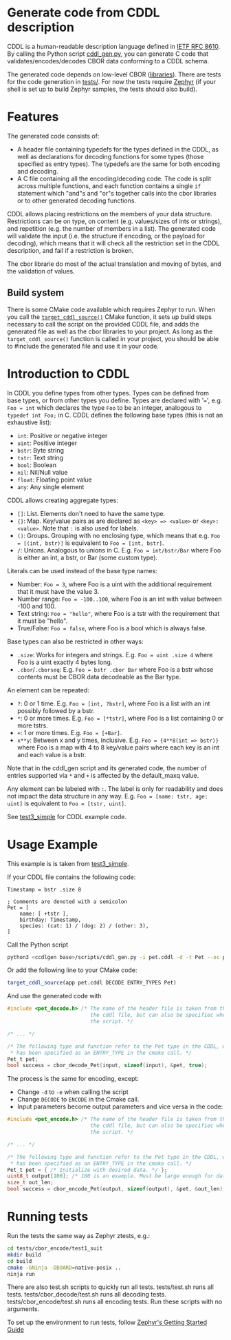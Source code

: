 Generate code from CDDL description
===================================

CDDL is a human-readable description language defined in [IETF RFC 8610](https://datatracker.ietf.org/doc/rfc8610/).
By calling the Python script [cddl_gen.py](scripts/cddl_gen.py), you can generate C code that validates/encodes/decodes CBOR data conforming to a CDDL schema.

The generated code depends on low-level CBOR ([libraries](include/src)).
There are tests for the code generation in [tests/](tests/).
For now the tests require [Zephyr](https://github.com/zephyrproject-rtos/zephyr) (if your shell is set up to build Zephyr samples, the tests should also build).

Features
========

The generated code consists of:
 - A header file containing typedefs for the types defined in the CDDL, as well as declarations for decoding functions for some types (those specified as entry types). The typedefs are the same for both encoding and decoding.
 - A C file containing all the encoding/decoding code.
   The code is split across multiple functions, and each function contains a single `if` statement which "and"s and "or"s together calls into the cbor libraries or to other generated decoding functions.

CDDL allows placing restrictions on the members of your data structure.
Restrictions can be on type, on content (e.g. values/sizes of ints or strings), and repetition (e.g. the number of members in a list).
The generated code will validate the input (i.e. the structure if encoding, or the payload for decoding), which means that it will check all the restriction set in the CDDL description, and fail if a restriction is broken.

The cbor librarie do most of the actual translation and moving of bytes, and the validation of values.

Build system
------------

There is some CMake code available which requires Zephyr to run.
When you call the [`target_cddl_source()`](cmake/extensions.cmake) CMake function, it sets up build steps necessary to call the script on the provided CDDL file, and adds the generated file as well as the cbor libraries to your project.
As long as the `target_cddl_source()` function is called in your project, you should be able to #include the generated file and use it in your code.

Introduction to CDDL
====================

In CDDL you define types from other types.
Types can be defined from base types, or from other types you define.
Types are declared with '`=`', e.g. `Foo = int` which declares the type `Foo` to be an integer, analogous to `typedef int Foo;` in C.
CDDL defines the following base types (this is not an exhaustive list):

 - `int`: Positive or negative integer
 - `uint`: Positive integer
 - `bstr`: Byte string
 - `tstr`: Text string
 - `bool`: Boolean
 - `nil`: Nil/Null value
 - `float`: Floating point value
 - `any`: Any single element

CDDL allows creating aggregate types:

 - `[]`: List. Elements don't need to have the same type.
 - `{}`: Map. Key/value pairs as are declared as `<key> => <value>` or `<key>: <value>`. Note that `:` is also used for labels.
 - `()`: Groups. Grouping with no enclosing type, which means that e.g. `Foo = [(int, bstr)]` is equivalent to `Foo = [int, bstr]`.
 - `/`: Unions. Analogous to unions in C. E.g. `Foo = int/bstr/Bar` where Foo is either an int, a bstr, or Bar (some custom type).

Literals can be used instead of the base type names:

 - Number: `Foo = 3`, where Foo is a uint with the additional requirement that it must have the value 3.
 - Number range: `Foo = -100..100`, where Foo is an int with value between -100 and 100.
 - Text string: `Foo = "hello"`, where Foo is a tstr with the requirement that it must be "hello".
 - True/False: `Foo = false`, where Foo is a bool which is always false.

Base types can also be restricted in other ways:

 - `.size`: Works for integers and strings. E.g. `Foo = uint .size 4` where Foo is a uint exactly 4 bytes long.
 - `.cbor`/`.cborseq`: E.g. `Foo = bstr .cbor Bar` where Foo is a bstr whose contents must be CBOR data decodeable as the Bar type.

An element can be repeated:

 - `?`: 0 or 1 time. E.g. `Foo = [int, ?bstr]`, where Foo is a list with an int possibly followed by a bstr.
 - `*`: 0 or more times. E.g. `Foo = [*tstr]`, where Foo is a list containing 0 or more tstrs.
 - `+`: 1 or more times. E.g. `Foo = [+Bar]`.
 - `x**y`: Between x and y times, inclusive. E.g. `Foo = {4**8(int => bstr)}` where Foo is a map with 4 to 8 key/value pairs where each key is an int and each value is a bstr.

Note that in the cddl_gen script and its generated code, the number of entries supported via `*` and `+` is affected by the default_maxq value.

Any element can be labeled with `:`.
The label is only for readability and does not impact the data structure in any way.
E.g. `Foo = [name: tstr, age: uint]` is equivalent to `Foo = [tstr, uint]`.

See [test3_simple](tests/cbor_decode/test3_simple/) for CDDL example code.

Usage Example
=============

This example is is taken from [test3_simple](tests/cbor_decode/test3_simple/).

If your CDDL file contains the following code:

```cddl
Timestamp = bstr .size 8

; Comments are denoted with a semicolon
Pet = [
    name: [ +tstr ],
    birthday: Timestamp,
    species: (cat: 1) / (dog: 2) / (other: 3),
]
```
Call the Python script

```sh
python3 <ccdlgen base>/scripts/cddl_gen.py -i pet.cddl -d -t Pet --oc pet_decode.c --oh pet_decode.h
```

Or add the following line to your CMake code:

```cmake
target_cddl_source(app pet.cddl DECODE ENTRY_TYPES Pet)
```

And use the generated code with

```c
#include <pet_decode.h> /* The name of the header file is taken from the name of
                           the cddl file, but can also be specifiec when calling
                           the script. */

/* ... */

/* The following type and function refer to the Pet type in the CDDL, which
 * has been specified as an ENTRY_TYPE in the cmake call. */
Pet_t pet;
bool success = cbor_decode_Pet(input, sizeof(input), &pet, true);
```

The process is the same for encoding, except:
 - Change `-d` to `-e` when calling the script
 - Change `DECODE` to `ENCODE` in the Cmake call.
 - Input parameters become output parameters and vice versa in the code:

```c
#include <pet_encode.h> /* The name of the header file is taken from the name of
                           the cddl file, but can also be specifiec when calling
                           the script. */

/* ... */

/* The following type and function refer to the Pet type in the CDDL, which
 * has been specified as an ENTRY_TYPE in the cmake call. */
Pet_t pet = { /* Initialize with desired data. */ };
uint8_t output[100]; /* 100 is an example. Must be large enough for data to fit. */
size_t out_len;
bool success = cbor_encode_Pet(output, sizeof(output), &pet, &out_len);
```

Running tests
=============

Run the tests the same way as Zephyr ztests, e.g.:

```sh
cd tests/cbor_encode/test1_suit
mkdir build
cd build
cmake -GNinja -DBOARD=native-posix ..
ninja run
```

There are also test.sh scripts to quickly run all tests.
tests/test.sh runs all tests.
tests/cbor_decode/test.sh runs all decoding tests.
tests/cbor_encode/test.sh runs all encoding tests.
Run these scripts with no arguments.

To set up the environment to run tests, follow [Zephyr's Getting Started Guide](https://docs.zephyrproject.org/latest/getting_started/index.html)
